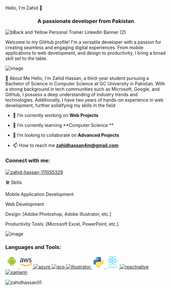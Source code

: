 Hello, I'm Zahid 👋 <h3 align="center">A passionate developer from Pakistan</h3>

![bBack and Yellow  Personal Trainer Linkedin Banner (2)](https://github.com/user-attachments/assets/67432f91-c1fd-4819-95e1-7c6d459b2132)


Welcome to my GitHub profile! I'm a versatile developer with a passion for creating seamless and engaging digital experiences. From mobile applications to web development, and design to productivity, I bring a broad skill set to the table.

![image](https://github.com/user-attachments/assets/9442b6a2-7bdb-4ad9-ab45-99b487db1318)

🚀 About Me
Hello, I'm Zahid Hassan, a third-year student pursuing a Bachelor of Science in Computer Science at GC University in Pakistan. With a strong background in tech communities such as Microsoft, Google, and GitHub, I possess a deep understanding of industry trends and technologies. Additionally, I have two years of hands-on experience in web development, further solidifying my skills in the field




- 🔭 I’m currently working on **Web Projects**

- 🌱 I’m currently learning **Computer Science **

- 👯 I’m looking to collaborate on **Advanced Projects**

- 📫 How to reach me **zahidhassan4m@gmail.com**

<h3 align="left">Connect with me:</h3>
<p align="left">
<a href="https://linkedin.com/in/zahid-hassan-111055329" target="blank"><img align="center" src="https://raw.githubusercontent.com/rahuldkjain/github-profile-readme-generator/master/src/images/icons/Social/linked-in-alt.svg" alt="zahid-hassan-111055329" height="30" width="40" /></a>
</p>



 🛠️ Skills
 
Mobile Application Development

Web Development

Design: [Adobe Photoshop, Adobe Illustrator, etc.]

Productivity Tools: [Microsoft Excel, PowerPoint, etc.]

![image](https://github.com/user-attachments/assets/dab20393-3517-4cda-a428-cb70279f659b)



<h3 align="left">Languages and Tools:</h3>
<p align="left"> <a href="https://developer.android.com" target="_blank" rel="noreferrer"> <img src="https://raw.githubusercontent.com/devicons/devicon/master/icons/android/android-original-wordmark.svg" alt="android" width="40" height="40"/> </a> <a href="https://aws.amazon.com" target="_blank" rel="noreferrer"> <img src="https://raw.githubusercontent.com/devicons/devicon/master/icons/amazonwebservices/amazonwebservices-original-wordmark.svg" alt="aws" width="40" height="40"/> </a> <a href="https://azure.microsoft.com/en-in/" target="_blank" rel="noreferrer"> <img src="https://www.vectorlogo.zone/logos/microsoft_azure/microsoft_azure-icon.svg" alt="azure" width="40" height="40"/> </a> <a href="https://cloud.google.com" target="_blank" rel="noreferrer"> <img src="https://www.vectorlogo.zone/logos/google_cloud/google_cloud-icon.svg" alt="gcp" width="40" height="40"/> </a> <a href="https://www.adobe.com/in/products/illustrator.html" target="_blank" rel="noreferrer"> <img src="https://www.vectorlogo.zone/logos/adobe_illustrator/adobe_illustrator-icon.svg" alt="illustrator" width="40" height="40"/> </a> <a href="https://www.python.org" target="_blank" rel="noreferrer"> <img src="https://raw.githubusercontent.com/devicons/devicon/master/icons/python/python-original.svg" alt="python" width="40" height="40"/> </a> <a href="https://reactjs.org/" target="_blank" rel="noreferrer"> <img src="https://raw.githubusercontent.com/devicons/devicon/master/icons/react/react-original-wordmark.svg" alt="react" width="40" height="40"/> </a> <a href="https://reactnative.dev/" target="_blank" rel="noreferrer"> <img src="https://reactnative.dev/img/header_logo.svg" alt="reactnative" width="40" height="40"/> </a> <a href="https://dotnet.microsoft.com/apps/xamarin" target="_blank" rel="noreferrer"> <img src="https://raw.githubusercontent.com/detain/svg-logos/780f25886640cef088af994181646db2f6b1a3f8/svg/xamarin.svg" alt="xamarin" width="40" height="40"/> </a> </p>

<p><img align="center" src="https://github-readme-stats.vercel.app/api/top-langs?username=zahidhassan01&show_icons=true&locale=en&layout=compact" alt="zahidhassan01" /></p>
